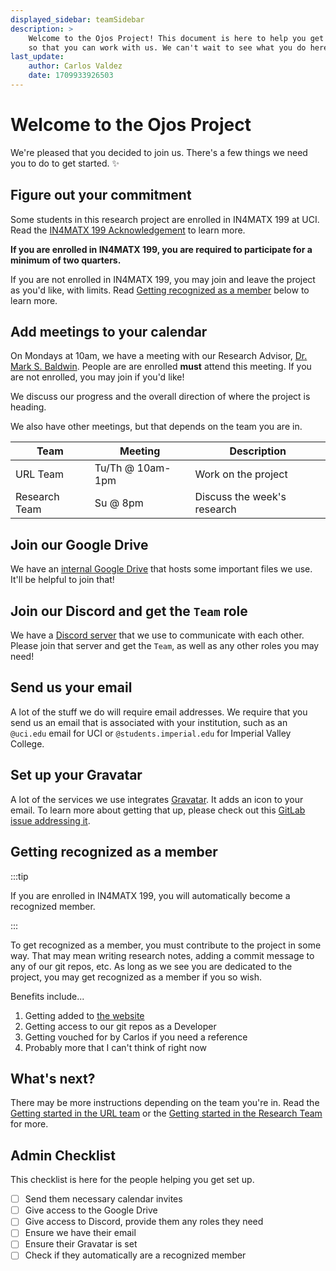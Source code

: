 ```yaml
---
displayed_sidebar: teamSidebar
description: >
    Welcome to the Ojos Project! This document is here to help you get set up
    so that you can work with us. We can't wait to see what you do here!
last_update:
    author: Carlos Valdez
    date: 1709933926503
---
```

# Welcome to the Ojos Project

We're pleased that you decided to join us. There's a few things we need you to
do to get started. ✨

## Figure out your commitment

Some students in this research project are enrolled in IN4MATX 199 at UCI. Read
the [IN4MATX 199 Acknowledgement](/teams/url/inf199-acknowledgement) to learn
more.

**If you are enrolled in IN4MATX 199, you are required to participate for a
minimum of two quarters.**

If you are not enrolled in IN4MATX 199, you may join and leave the project as
you'd like, with limits. Read
[Getting recognized as a member](#getting-recognized-as-a-member) below to learn
more.

## Add meetings to your calendar

On Mondays at 10am, we have a meeting with our Research Advisor,
[Dr. Mark S. Baldwin](https://markbaldw.in/). People are are enrolled **must**
attend this meeting. If you are not enrolled, you may join if you'd like!

We discuss our progress and the overall direction of where the project is
heading.

We also have other meetings, but that depends on the team you are in.

| Team          | Meeting          | Description                 |
| ------------- | ---------------- | --------------------------- |
| URL Team      | Tu/Th @ 10am-1pm | Work on the project         |
| Research Team | Su @ 8pm         | Discuss the week's research |

## Join our Google Drive

We have an
[internal Google Drive](https://drive.google.com/drive/folders/1nsghXOEXTWsKTtgMzlCuXMp8iIiq8iBb)
that hosts some important files we use. It'll be helpful to join that!

## Join our Discord and get the `Team` role

We have a [Discord server](https://discord.gg/SejmYUthEj) that we use to
communicate with each other. Please join that server and get the `Team`, as well
as any other roles you may need!

## Send us your email

A lot of the stuff we do will require email addresses. We require that you send
us an email that is associated with your institution, such as an `@uci.edu`
email for UCI or `@students.imperial.edu` for Imperial Valley College.

## Set up your Gravatar

A lot of the services we use integrates [Gravatar](https://gravatar.com/). It
adds an icon to your email. To learn more about getting that up, please check
out this
[GitLab issue addressing it](https://gitlab.com/ojosproject/website/-/issues/20).

## Getting recognized as a member

:::tip

If you are enrolled in IN4MATX 199, you will automatically become a recognized
member.

:::

To get recognized as a member, you must contribute to the project in some way.
That may mean writing research notes, adding a commit message to any of our git
repos, etc. As long as we see you are dedicated to the project, you may get
recognized as a member if you so wish.

Benefits include...

1. Getting added to [the website](https://ojosproject.org/#team)
2. Getting access to our git repos as a Developer
3. Getting vouched for by Carlos if you need a reference
4. Probably more that I can't think of right now

## What's next?

There may be more instructions depending on the team you're in. Read the
[Getting started in the URL team](/teams/url/getting-started/) or the
[Getting started in the Research Team](/teams/research/getting-started/) for
more.

## Admin Checklist

This checklist is here for the people helping you get set up.

- [ ] Send them necessary calendar invites
- [ ] Give access to the Google Drive
- [ ] Give access to Discord, provide them any roles they need
- [ ] Ensure we have their email
- [ ] Ensure their Gravatar is set
- [ ] Check if they automatically are a recognized member
